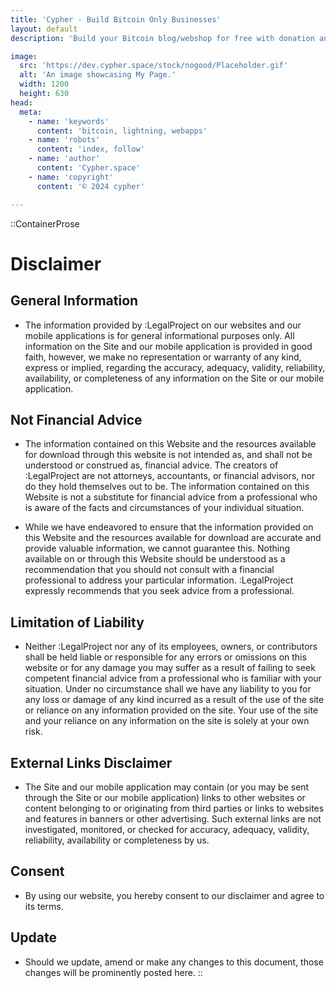 ```yaml
---
title: 'Cypher - Build Bitcoin Only Businesses'
layout: default
description: 'Build your Bitcoin blog/webshop for free with donation and checkout tools.'

image:
  src: 'https://dev.cypher.space/stock/nogood/Placeholder.gif'
  alt: 'An image showcasing My Page.'
  width: 1200
  height: 630
head:
  meta:
    - name: 'keywords'
      content: 'bitcoin, lightning, webapps'
    - name: 'robots'
      content: 'index, follow'
    - name: 'author'
      content: 'Cypher.space'
    - name: 'copyright'
      content: '© 2024 cypher'

---
```



::ContainerProse
# Disclaimer

## General Information

- The information provided by :LegalProject on our websites and our mobile applications is for general informational purposes only. All information on the Site and our mobile application is provided in good faith, however, we make no representation or warranty of any kind, express or implied, regarding the accuracy, adequacy, validity, reliability, availability, or completeness of any information on the Site or our mobile application.

## Not Financial Advice

- The information contained on this Website and the resources available for download through this website is not intended as, and shall not be understood or construed as, financial advice. The creators of :LegalProject are not attorneys, accountants, or financial advisors, nor do they hold themselves out to be. The information contained on this Website is not a substitute for financial advice from a professional who is aware of the facts and circumstances of your individual situation.

- While we have endeavored to ensure that the information provided on this Website and the resources available for download are accurate and provide valuable information, we cannot guarantee this. Nothing available on or through this Website should be understood as a recommendation that you should not consult with a financial professional to address your particular information. :LegalProject expressly recommends that you seek advice from a professional.

## Limitation of Liability

- Neither :LegalProject nor any of its employees, owners, or contributors shall be held liable or responsible for any errors or omissions on this website or for any damage you may suffer as a result of failing to seek competent financial advice from a professional who is familiar with your situation. Under no circumstance shall we have any liability to you for any loss or damage of any kind incurred as a result of the use of the site or reliance on any information provided on the site. Your use of the site and your reliance on any information on the site is solely at your own risk.

## External Links Disclaimer

- The Site and our mobile application may contain (or you may be sent through the Site or our mobile application) links to other websites or content belonging to or originating from third parties or links to websites and features in banners or other advertising. Such external links are not investigated, monitored, or checked for accuracy, adequacy, validity, reliability, availability or completeness by us.

## Consent

- By using our website, you hereby consent to our disclaimer and agree to its terms.

## Update

- Should we update, amend or make any changes to this document, those changes will be prominently posted here.
::
